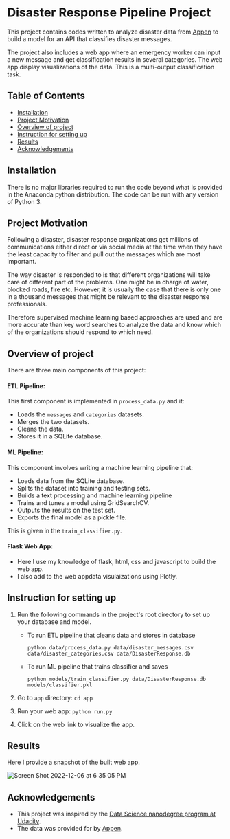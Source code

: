 # Disaster Response Pipeline Project

This project contains codes written to analyze disaster data from [Appen](https://appen.com) to build a model for an API that classifies disaster messages.

The project also includes a web app where an emergency worker can input a new message and get classification results in several categories. The web app display visualizations of the data. This is a multi-output classification task.


## Table of Contents
* [Installation](#installation)
* [Project Motivation](#project-motivation)
* [Overview of project](#overview-of-project)
* [Instruction for setting up](#instruction-for-setting-up)
* [Results](#results)
* [Acknowledgements](#acknowledgements)


## Installation

There is no major libraries required to run the code beyond what is provided in the Anaconda python distribution. The code can be run with any version of Python 3.

## Project Motivation

Following a disaster, disaster response organizations get millions of communications either direct or via social media at the time when they have the least capacity to filter and pull out the messages which are most important. 

The way disaster is responded to is that different organizations will take care of different part of the problems. One might be in charge of water, blocked roads, fire etc. However, it is usually the case that there is only one in a thousand messages that might be relevant to the disaster response professionals. 

Therefore supervised machine learning based approaches are used and are more accurate than key word searches to analyze the data and know which of the organizations should respond to which need.

## Overview of project

There are three main components of this project:

#### ETL Pipeline: 

  This first component is implemented in `process_data.py` and it:
  - Loads the `messages` and `categories` datasets.
  - Merges the two datasets.
  - Cleans the data.
  - Stores it in a SQLite database.

#### ML Pipeline:

This component involves writing a machine learning pipeline that:
  - Loads data from the SQLite database.
  - Splits the dataset into training and testing sets.
  - Builds a text processing and machine learning pipeline
  - Trains and tunes a model using GridSearchCV.
  - Outputs the results on the test set.
  - Exports the final model as a pickle file.
  
This is given in the `train_classifier.py`.

#### Flask Web App:

- Here I use my knowledge of flask, html, css and javascript to build the web app. 
- I also add to the web appdata visulaizations using Plotly.

## Instruction for setting up
1. Run the following commands in the project's root directory to set up your database and model.

    - To run ETL pipeline that cleans data and stores in database
    
        ```python data/process_data.py data/disaster_messages.csv data/disaster_categories.csv data/DisasterResponse.db```
        
    - To run ML pipeline that trains classifier and saves
    
        ```python models/train_classifier.py data/DisasterResponse.db models/classifier.pkl```

2. Go to `app` directory: `cd app`

3. Run your web app: `python run.py`

4. Click on the web link to visualize the app.


## Results

Here I provide a snapshot of the built web app.

![Screen Shot 2022-12-06 at 6 35 05 PM](https://user-images.githubusercontent.com/55643305/206059673-569892b5-e43a-4b09-9c11-e95c42b8806f.png)



## Acknowledgements
- This project was inspired by the [Data Science nanodegree program at Udacity](https://www.udacity.com/course/data-scientist-nanodegree--nd025).
- The data was provided for by [Appen](https://appen.com).
